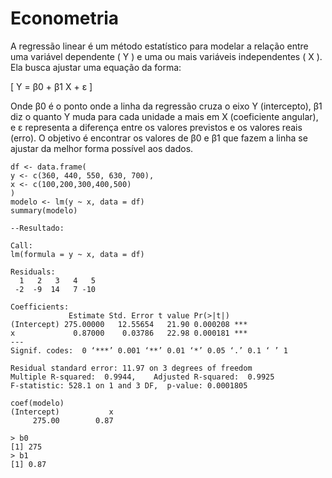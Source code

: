 # Econometria

A regressão linear é um método estatístico para modelar a relação entre uma variável dependente \( Y \) e uma ou mais variáveis independentes \( X \). 
Ela busca ajustar uma equação da forma:  

\[
Y = β0 + β1 X + ε
\]

Onde β0 é o ponto onde a linha da regressão cruza o eixo Y (intercepto), β1 diz o quanto Y muda para cada unidade a mais em X (coeficiente angular), e ε representa a diferença entre os valores previstos e os valores reais (erro). O objetivo é encontrar os valores de β0 e β1 que fazem a linha se ajustar da melhor forma possível aos dados.

```
df <- data.frame(
y <- c(360, 440, 550, 630, 700),
x <- c(100,200,300,400,500)
)
modelo <- lm(y ~ x, data = df)
summary(modelo)

--Resultado:

Call:
lm(formula = y ~ x, data = df)

Residuals:
  1   2   3   4   5 
 -2  -9  14   7 -10 

Coefficients:
             Estimate Std. Error t value Pr(>|t|)    
(Intercept) 275.00000   12.55654   21.90 0.000208 ***
x             0.87000    0.03786   22.98 0.000181 ***
---
Signif. codes:  0 ‘***’ 0.001 ‘**’ 0.01 ‘*’ 0.05 ‘.’ 0.1 ‘ ’ 1

Residual standard error: 11.97 on 3 degrees of freedom
Multiple R-squared:  0.9944,	Adjusted R-squared:  0.9925 
F-statistic: 528.1 on 1 and 3 DF,  p-value: 0.0001805

coef(modelo)
(Intercept)           x 
     275.00        0.87

> b0
[1] 275
> b1
[1] 0.87

```
